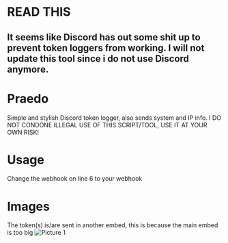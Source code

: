 # READ THIS
## It seems like Discord has out some shit up to prevent token loggers from working. I will not update this tool since i do not use Discord anymore.

# Praedo
Simple and stylish Discord token logger, also sends system and IP info.
I DO NOT CONDONE ILLEGAL USE OF THIS SCRIPT/TOOL, USE IT AT YOUR OWN RISK!

# Usage
Change the webhook on line 6 to your webhook

# Images
The token(s) is/are sent in another embed, this is because the main embed is too big
![Picture 1](https://cdn.discordapp.com/attachments/873082697692622895/874262241749377065/unknown.png?raw=true)

